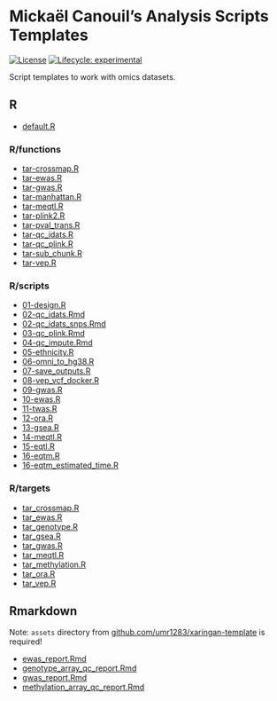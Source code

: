 
<!-- README.md is generated from README.Rmd. Please edit that file -->

# Mickaël Canouil’s Analysis Scripts Templates

<!-- badges: start -->

[![License](https://img.shields.io/github/license/mcanouil/analysis-scripts-templates)](LICENSE)
[![Lifecycle:
experimental](https://img.shields.io/badge/lifecycle-experimental-orange.svg)]()
<!-- [![GitHub
tag](https://img.shields.io/github/tag/mcanouil/analysis-scripts-templates.svg?label=latest%20tag&include_prereleases)](https://github.com/mcanouil/analysis-scripts-templates) -->
<!-- badges: end -->

Script templates to work with omics datasets.

## R

-   [default.R](R/default.R)

### R/functions

-   [tar-crossmap.R](R/functions/tar-crossmap.R)
-   [tar-ewas.R](R/functions/tar-ewas.R)
-   [tar-gwas.R](R/functions/tar-gwas.R)
-   [tar-manhattan.R](R/functions/tar-manhattan.R)
-   [tar-meqtl.R](R/functions/tar-meqtl.R)
-   [tar-plink2.R](R/functions/tar-plink2.R)
-   [tar-pval_trans.R](R/functions/tar-pval_trans.R)
-   [tar-qc_idats.R](R/functions/tar-qc_idats.R)
-   [tar-qc_plink.R](R/functions/tar-qc_plink.R)
-   [tar-sub_chunk.R](R/functions/tar-sub_chunk.R)
-   [tar-vep.R](R/functions/tar-vep.R)

### R/scripts

-   [01-design.R](R/scripts/01-design.R)
-   [02-qc_idats.Rmd](R/scripts/02-qc_idats.Rmd)
-   [02-qc_idats_snps.Rmd](R/scripts/02-qc_idats_snps.Rmd)
-   [03-qc_plink.Rmd](R/scripts/03-qc_plink.Rmd)
-   [04-qc_impute.Rmd](R/scripts/04-qc_impute.Rmd)
-   [05-ethnicity.R](R/scripts/05-ethnicity.R)
-   [06-omni_to_hg38.R](R/scripts/06-omni_to_hg38.R)
-   [07-save_outputs.R](R/scripts/07-save_outputs.R)
-   [08-vep_vcf_docker.R](R/scripts/08-vep_vcf_docker.R)
-   [09-gwas.R](R/scripts/09-gwas.R)
-   [10-ewas.R](R/scripts/10-ewas.R)
-   [11-twas.R](R/scripts/11-twas.R)
-   [12-ora.R](R/scripts/12-ora.R)
-   [13-gsea.R](R/scripts/13-gsea.R)
-   [14-meqtl.R](R/scripts/14-meqtl.R)
-   [15-eqtl.R](R/scripts/15-eqtl.R)
-   [16-eqtm.R](R/scripts/16-eqtm.R)
-   [16-eqtm_estimated_time.R](R/scripts/16-eqtm_estimated_time.R)

### R/targets

-   [tar_crossmap.R](R/targets/tar_crossmap.R)
-   [tar_ewas.R](R/targets/tar_ewas.R)
-   [tar_genotype.R](R/targets/tar_genotype.R)
-   [tar_gsea.R](R/targets/tar_gsea.R)
-   [tar_gwas.R](R/targets/tar_gwas.R)
-   [tar_meqtl.R](R/targets/tar_meqtl.R)
-   [tar_methylation.R](R/targets/tar_methylation.R)
-   [tar_ora.R](R/targets/tar_ora.R)
-   [tar_vep.R](R/targets/tar_vep.R)

## Rmarkdown

Note: `assets` directory from
[github.com/umr1283/xaringan-template](https://github.com/umr1283/xaringan-template)
is required!

-   [ewas_report.Rmd](Rmarkdown/ewas_report.Rmd)
-   [genotype_array_qc_report.Rmd](Rmarkdown/genotype_array_qc_report.Rmd)
-   [gwas_report.Rmd](Rmarkdown/gwas_report.Rmd)
-   [methylation_array_qc_report.Rmd](Rmarkdown/methylation_array_qc_report.Rmd)
